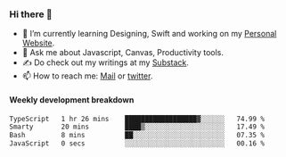 ### Hi there 👋

- 🌱 I’m currently learning Designing, Swift and working on my [Personal Website](https://kvaishak.com/).
- 💬 Ask me about Javascript, Canvas,  Productivity tools. 
- :writing_hand: Do check out my writings at my [Substack](https://kvaishak.substack.com/).
- 📫 How to reach me: [Mail](mailto:vaishak.kaippanchery@gmail.com) or [twitter](https://twitter.com/kvaishack).


#### Weekly development breakdown

<!--START_SECTION:waka-->

```txt
TypeScript   1 hr 26 mins    ██████████████████▓░░░░░░   74.99 %
Smarty       20 mins         ████▒░░░░░░░░░░░░░░░░░░░░   17.49 %
Bash         8 mins          ██░░░░░░░░░░░░░░░░░░░░░░░   07.35 %
JavaScript   0 secs          ░░░░░░░░░░░░░░░░░░░░░░░░░   00.16 %
```

<!--END_SECTION:waka-->
